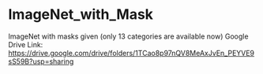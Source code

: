 # ImageNet_with_Mask
ImageNet with masks given (only 13 categories are available now)
Google Drive Link: <https://drive.google.com/drive/folders/1TCao8p97nQV8MeAxJvEn_PEYVE9sS59B?usp=sharing>




[Pixel-ImageNet]:(https://github.com/shiyinzhang/Pixel-ImageNet)


